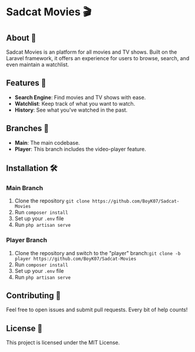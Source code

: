 # Sadcat Movies 🎬

## About 📖

Sadcat Movies is an platform for all movies and TV shows. Built on the Laravel framework, it offers an experience for users to browse, search, and even maintain a watchlist.

## Features 🌟

- **Search Engine**: Find movies and TV shows with ease.
- **Watchlist**: Keep track of what you want to watch.
- **History**: See what you've watched in the past.

## Branches 🌳

- **Main**: The main codebase.
- **Player**: This branch includes the video-player feature.

## Installation 🛠️

### Main Branch

1. Clone the repository
   `git clone https://github.com/BoyK07/Sadcat-Movies`
2. Run `composer install`
3. Set up your `.env` file
4. Run `php artisan serve`

### Player Branch

1. Clone the repository and switch to the "player" branch:`git clone -b player https://github.com/BoyK07/Sadcat-Movies`
2. Run `composer install`
3. Set up your `.env` file
4. Run `php artisan serve`

## Contributing 🤝

Feel free to open issues and submit pull requests. Every bit of help counts!

## License 📄

This project is licensed under the MIT License.
